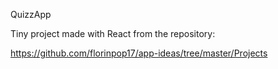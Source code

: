 QuizzApp

Tiny project made with React from the repository:

https://github.com/florinpop17/app-ideas/tree/master/Projects
